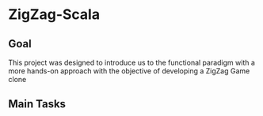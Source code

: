 # ZigZag-Scala

## Goal
This project was designed to introduce us to the functional paradigm with a more hands-on approach with the objective of developing a ZigZag Game clone

## Main Tasks


